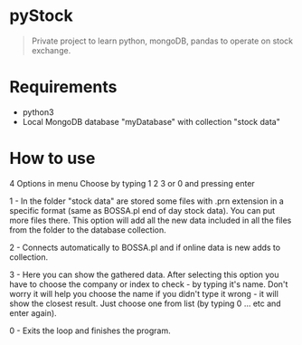 # pyStock
>Private project to learn python, mongoDB, pandas to operate on stock exchange.
# Requirements
* python3
* Local MongoDB database "myDatabase" with collection "stock data"
# How to use
4 Options in menu
Choose by typing 1 2 3 or 0 and pressing enter

1 - In the folder "stock data" are stored some files with .prn extension in a specific format (same as BOSSA.pl end of day stock data). You can put more files there.
This option will add all the new data included in all the files from the folder to the database collection.

2 - Connects automatically to BOSSA.pl and if online data is new adds to collection.

3 - Here you can show the gathered data. After selecting this option you have to choose the company or index to check - by typing it's name.
Don't worry it will help you choose the name if you didn't type it wrong - it will show the closest result. 
Just choose one from list (by typing 0 ... etc and enter again).

0 - Exits the loop and finishes the program.
